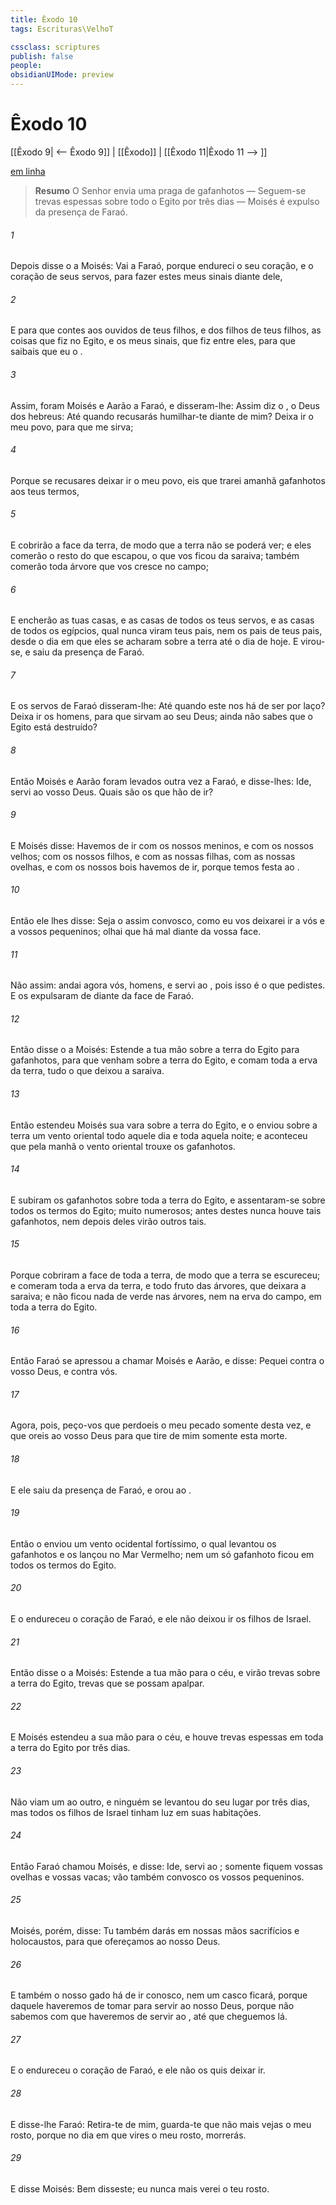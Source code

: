 ```yaml
---
title: Êxodo 10
tags: Escrituras\VelhoT

cssclass: scriptures
publish: false
people:
obsidianUIMode: preview
---
```


# Êxodo 10
[[Êxodo 9| <-- Êxodo 9]] | [[Êxodo]] | [[Êxodo 11|Êxodo 11 --> ]]

[em linha](https://churchofjesuschrist.org/study/scriptures/ot/ex/10?lang=por)

> __Resumo__
O Senhor envia uma praga de gafanhotos — Seguem-se trevas espessas sobre todo o Egito por três dias — Moisés é expulso da presença de Faraó.

###### 1 
Depois disse o  a Moisés: Vai a Faraó, porque endureci o seu coração, e o coração de seus servos, para fazer estes meus sinais diante dele,

###### 2 
E para que contes aos ouvidos de teus filhos, e dos filhos de teus filhos, as coisas que fiz no Egito, e os meus sinais, que fiz entre eles, para que saibais que eu  o .

###### 3 
Assim, foram Moisés e Aarão a Faraó, e disseram-lhe: Assim diz o , o Deus dos hebreus: Até quando recusarás humilhar-te diante de mim? Deixa ir o meu povo, para que me sirva;

###### 4 
Porque se  recusares deixar ir o meu povo, eis que trarei amanhã gafanhotos aos teus termos,

###### 5 
E cobrirão a face da terra, de modo que a terra não se poderá ver; e eles comerão o resto do que escapou, o que vos ficou da saraiva; também comerão toda árvore que vos cresce no campo;

###### 6 
E encherão as tuas casas, e as casas de todos os teus servos, e as casas de todos os egípcios, qual nunca viram teus pais, nem os pais de teus pais, desde o dia em que eles se acharam sobre a terra até o dia de hoje. E virou-se, e saiu da presença de Faraó.

###### 7 
E os servos de Faraó disseram-lhe: Até quando este nos há de ser por laço? Deixa ir os homens, para que sirvam ao  seu Deus; ainda não sabes que o Egito está destruído?

###### 8 
Então Moisés e Aarão foram levados outra vez a Faraó, e  disse-lhes: Ide, servi ao  vosso Deus. Quais são os que hão de ir?

###### 9 
E Moisés disse: Havemos de ir com os nossos meninos, e com os nossos velhos; com os nossos filhos, e com as nossas filhas, com as nossas ovelhas, e com os nossos bois havemos de ir, porque temos  festa ao .

###### 10 
Então ele lhes disse: Seja o  assim convosco, como eu vos deixarei ir a vós e a vossos pequeninos; olhai que há mal diante da vossa face.

###### 11 
Não  assim: andai agora vós, homens, e servi ao , pois isso é o que pedistes. E os expulsaram de diante da face de Faraó.

###### 12 
Então disse o  a Moisés: Estende a tua mão sobre a terra do Egito para  gafanhotos, para que venham sobre a terra do Egito, e comam toda a erva da terra, tudo o que deixou a saraiva.

###### 13 
Então estendeu Moisés sua vara sobre a terra do Egito, e o  enviou sobre a terra um vento oriental todo aquele dia e toda aquela noite; e aconteceu que pela manhã o vento oriental trouxe os gafanhotos.

###### 14 
E subiram os gafanhotos sobre toda a terra do Egito, e assentaram-se sobre todos os termos do Egito;  muito numerosos; antes destes nunca houve tais gafanhotos, nem depois deles virão outros tais.

###### 15 
Porque cobriram a face de toda a terra, de modo que a terra se escureceu; e comeram toda a erva da terra, e todo fruto das árvores, que deixara a saraiva; e não ficou nada de verde nas árvores, nem na erva do campo, em toda a terra do Egito.

###### 16 
Então Faraó se apressou a chamar Moisés e Aarão, e disse: Pequei contra o  vosso Deus, e contra vós.

###### 17 
Agora, pois, peço-vos que perdoeis o meu pecado somente desta vez, e que oreis ao  vosso Deus para que tire de mim somente esta morte.

###### 18 
E ele saiu da presença de Faraó, e orou ao .

###### 19 
Então o  enviou um vento ocidental fortíssimo, o qual levantou os gafanhotos e os lançou no Mar Vermelho; nem um só gafanhoto ficou em todos os termos do Egito.

###### 20 
E o endureceu o coração de Faraó, e ele não deixou ir os filhos de Israel.

###### 21 
Então disse o  a Moisés: Estende a tua mão para o céu, e virão trevas sobre a terra do Egito, trevas que se possam apalpar.

###### 22 
E Moisés estendeu a sua mão para o céu, e houve trevas espessas em toda a terra do Egito por três dias.

###### 23 
Não viam um ao outro, e ninguém se levantou do seu lugar por três dias, mas todos os filhos de Israel tinham luz em suas habitações.

###### 24 
Então Faraó chamou Moisés, e disse: Ide, servi ao ; somente fiquem vossas ovelhas e vossas vacas; vão também convosco os vossos pequeninos.

###### 25 
Moisés, porém, disse: Tu também darás em nossas mãos sacrifícios e holocaustos, para que ofereçamos ao  nosso Deus.

###### 26 
E também o nosso gado há de ir conosco, nem um casco ficará, porque daquele haveremos de tomar para servir ao  nosso Deus, porque não sabemos com que haveremos de servir ao , até que cheguemos lá.

###### 27 
E o endureceu o coração de Faraó, e ele não os quis deixar ir.

###### 28 
E disse-lhe Faraó: Retira-te de mim, guarda-te que não mais vejas o meu rosto, porque no dia em que vires o meu rosto, morrerás.

###### 29 
E disse Moisés: Bem disseste; eu nunca mais verei o teu rosto.

